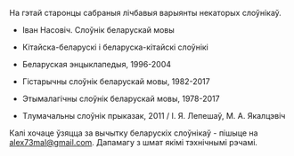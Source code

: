 На гэтай старонцы сабраныя лічбавыя варыянты некаторых слоўнікаў.

* Іван Насовіч. Слоўнік беларускай мовы

* Кітайска-беларускі і беларуска-кітайскі слоўнікі

* Беларуская энцыклапедыя, 1996-2004

* Гістарычны слоўнік беларускай мовы, 1982-2017

* Этымалагічны слоўнік беларускай мовы, 1978-2017

* Тлумачальны слоўнік прыказак, 2011 / I. Я. Лепешаў, М. А. Якалцэвіч

Калі хочаце ўзяцца за вычытку беларускіх слоўнікаў - пішыце на alex73mal@gmail.com. Дапамагу з шмат якімі тэхнічнымі рэчамі.